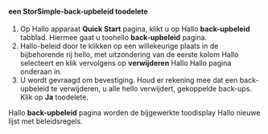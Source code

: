 
<!--author=SharS last changed: 11/06/15-->

#### <a name="toodelete-a-storsimple-backup-policy"></a>een StorSimple-back-upbeleid toodelete
1. Op Hallo apparaat **Quick Start** pagina, klikt u op Hallo **back-upbeleid** tabblad. Hiermee gaat u toohello **back-upbeleid** pagina.
2. Hallo-beleid door te klikken op een willekeurige plaats in de bijbehorende rij hello, met uitzondering van de eerste kolom Hallo selecteert en klik vervolgens op **verwijderen** Hallo Hallo pagina onderaan in.
3. U wordt gevraagd om bevestiging. Houd er rekening mee dat een back-upbeleid te verwijderen, u alle hello verwijdert, gekoppelde back-ups. Klik op **Ja** toodelete.

Hallo **back-upbeleid** pagina worden de bijgewerkte toodisplay Hallo nieuwe lijst met beleidsregels.

